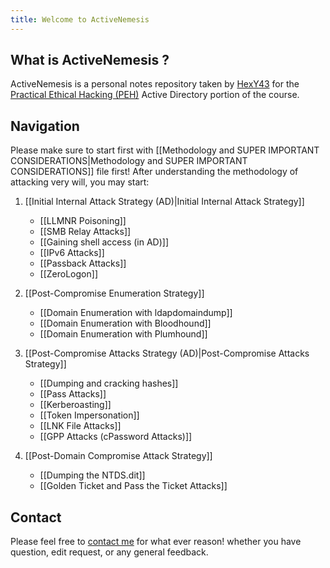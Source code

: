 ```yaml
---
title: Welcome to ActiveNemesis
---
```

## What is ActiveNemesis ?
ActiveNemesis is a personal notes repository taken by [HexY43](https://github.com/HexY43) for the [Practical Ethical Hacking (PEH)](https://academy.tcm-sec.com/p/practical-ethical-hacking-the-complete-course) Active Directory portion of the course.

## Navigation
Please make sure to start first with [[Methodology and SUPER IMPORTANT CONSIDERATIONS|Methodology and SUPER IMPORTANT CONSIDERATIONS]] file first! After understanding the methodology of attacking very will, you may start:

1. [[Initial Internal Attack Strategy (AD)|Initial Internal Attack Strategy]]
    - [[LLMNR Poisoning]]
    - [[SMB Relay Attacks]]
    - [[Gaining shell access (in AD)]]
    - [[IPv6 Attacks]]
    - [[Passback Attacks]]
    - [[ZeroLogon]]

2. [[Post-Compromise Enumeration Strategy]]
    - [[Domain Enumeration with ldapdomaindump]]
    - [[Domain Enumeration with Bloodhound]]
    - [[Domain Enumeration with Plumhound]]

3. [[Post-Compromise Attacks Strategy (AD)|Post-Compromise Attacks Strategy]]
    - [[Dumping and cracking hashes]]
    - [[Pass Attacks]]
    - [[Kerberoasting]]
    - [[Token Impersonation]]
    - [[LNK File Attacks]]
    - [[GPP Attacks (cPassword Attacks)]]

4. [[Post-Domain Compromise Attack Strategy]]
    - [[Dumping the NTDS.dit]]
    - [[Golden Ticket and Pass the Ticket Attacks]]

## Contact
Please feel free to [contact me](https://Linktr.ee/HexY43) for what ever reason! whether you have question, edit request, or any general feedback.